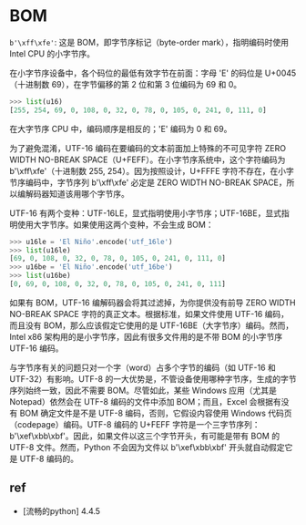 
# BOM

`b'\xff\xfe'`: 这是 BOM，即字节序标记（byte-order mark），指明编码时使用 Intel CPU 的小字节序。

在小字节序设备中，各个码位的最低有效字节在前面：字母 'E' 的码位是 U+0045（十进制数 69），在字节偏移的第 2 位和第 3 位编码为 69 和 0。
```py
>>> list(u16)
[255, 254, 69, 0, 108, 0, 32, 0, 78, 0, 105, 0, 241, 0, 111, 0]
```
在大字节序 CPU 中，编码顺序是相反的；'E' 编码为 0 和 69。

为了避免混淆，UTF-16 编码在要编码的文本前面加上特殊的不可见字符 ZERO WIDTH NO-BREAK SPACE（U+FEFF）。在小字节序系统中，这个字符编码为 b'\xff\xfe'（十进制数 255, 254）。因为按照设计，U+FFFE 字符不存在，在小字节序编码中，字节序列 b'\xff\xfe' 必定是 ZERO WIDTH NO-BREAK SPACE，所以编解码器知道该用哪个字节序。

UTF-16 有两个变种：UTF-16LE，显式指明使用小字节序；UTF-16BE，显式指明使用大字节序。如果使用这两个变种，不会生成 BOM：
```py
>>> u16le = 'El Niño'.encode('utf_16le')
>>> list(u16le)
[69, 0, 108, 0, 32, 0, 78, 0, 105, 0, 241, 0, 111, 0]
>>> u16be = 'El Niño'.encode('utf_16be')
>>> list(u16be)
[0, 69, 0, 108, 0, 32, 0, 78, 0, 105, 0, 241, 0, 111]
```
如果有 BOM，UTF-16 编解码器会将其过滤掉，为你提供没有前导 ZERO WIDTH NO-BREAK SPACE 字符的真正文本。根据标准，如果文件使用 UTF-16 编码，而且没有 BOM，那么应该假定它使用的是 UTF-16BE（大字节序）编码。然而，Intel x86 架构用的是小字节序，因此有很多文件用的是不带 BOM 的小字节序 UTF-16 编码。

与字节序有关的问题只对一个字（word）占多个字节的编码（如 UTF-16 和 UTF-32）有影响。UTF-8 的一大优势是，不管设备使用哪种字节序，生成的字节序列始终一致，因此不需要 BOM。尽管如此，某些 Windows 应用（尤其是 Notepad）依然会在 UTF-8 编码的文件中添加 BOM；而且，Excel 会根据有没有 BOM 确定文件是不是 UTF-8 编码，否则，它假设内容使用 Windows 代码页（codepage）编码。UTF-8 编码的 U+FEFF 字符是一个三字节序列：b'\xef\xbb\xbf'。因此，如果文件以这三个字节开头，有可能是带有 BOM 的 UTF-8 文件。然而，Python 不会因为文件以 b'\xef\xbb\xbf' 开头就自动假定它是 UTF-8 编码的。










## ref 
* [流畅的python] 4.4.5
